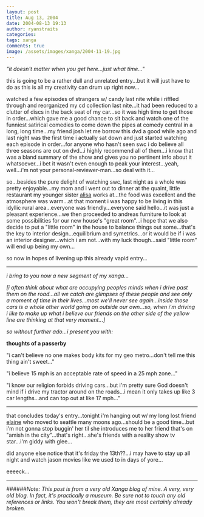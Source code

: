 ```yaml
---
layout: post
title: Aug 13, 2004
date: 2004-08-13 19:13
author: ryanstraits
categories:
tags: xanga
comments: true
image: /assets/images/xanga/2004-11-19.jpg
---
```

<em>"it doesn't matter when you get here...just what time..."</em>

this is going to be a rather dull and unrelated entry...but it will just have to do as this is all my creativity can drum up right now...

<!-- break -->

watched a few episodes of strangers w/ candy last nite while i riffled through and reorganized my cd collection last nite...it had been reduced to a clutter of discs in the back seat of my car...so it was high time to get those in order...which gave me a good chance to sit back and watch one of the funniest satirical comedies to come down the pipes at comedy central in a long, long time...my friend josh let me borrow this dvd a good while ago and last night was the first time i actually sat down and just started watching each episode in order...for anyone who hasn't seen swc i do believe all three seasons are out on dvd...i highly recommend all of them...i know that was a bland summary of the show and gives you no pertinent info about it whatsoever...i bet it wasn't even enough to peak your interest...yeah, well...i'm not your personal-reviewer-man...so deal with it...

so...besides the pure delight of watching swc, last night as a whole was pretty enjoyable...my mom and i went out to dinner at the quaint, little restaurant my younger sister <a href="http://www.xanga.com/home.aspx?user=Secrets_held_in" target="_blank">alisa</a> works at...the food was excellent and the atmosphere was warm...at that moment i was happy to be living in this idyllic rural area...everyone was friendly...everyone said hello...it was just a pleasant experience...we then proceeded to andreas furniture to look at some possibilities for our new house's "great room"...i hope that we also decide to put a "little room" in the house to balance things out some...that's the key to interior design...equilibrium and symetrics...or it would be if i was an interior designer...which i am not...with my luck though...said "little room" will end up being my own...

so now in hopes of livening up this already vapid entry...

---

<em>i bring to you now a new segment of my xanga...</em>

<em>[i often think about what are occupying peoples minds when i drive past them on the road...all we catch are glimpses of these people and see only a moment of time in their lives...most we'll never see again...inside those cars is a whole other world going on outside our own...so, when i'm driving i like to make up what i believe our friends on the other side of the yellow line are thinking at that very moment...]</em>

<em>so without further ado...i present you with:</em>

<strong>thoughts of a passerby</strong>

"i can't believe no one makes body kits for my geo metro...don't tell me this thing ain't sweet..."

"i believe 15 mph is an acceptable rate of speed in a 25 mph zone..."

"i know our religion forbids driving cars...but i'm pretty sure God doesn't mind if i drive my tractor around on the roads...i mean it only takes up like 3 car lengths...and can top out at like 17 mph..."

---

that concludes today's entry...tonight i'm hanging out w/ my long lost friend <a href="http://www.xanga.com/elaineraemast" target="_blank">elaine</a> who moved to seattle many moons ago...should be a good time...but i'm not gonna stop buggin' her til she introduces me to her friend that's on "amish in the city"...that's right...she's friends with a reality show tv star...i'm giddy with glee...

did anyone else notice that it's friday the 13th??...i may have to stay up all night and watch jason movies like we used to in days of yore...

eeeeck...

---

######*Note: This post is from a very old Xanga blog of mine. A very, very old blog. In fact, it's practically a museum. Be sure not to touch any old references or links. You won't break them, they are most certainly already broken.*